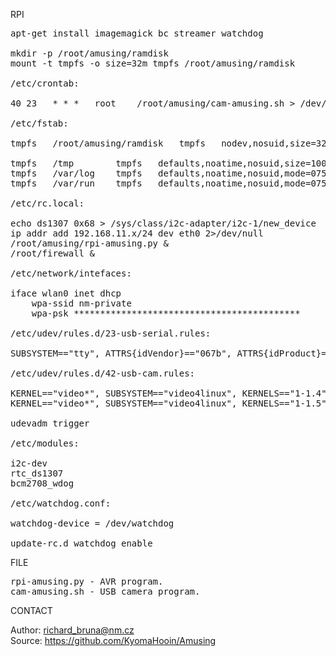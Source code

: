 
RPI

<pre>
apt-get install imagemagick bc streamer watchdog

mkdir -p /root/amusing/ramdisk
mount -t tmpfs -o size=32m tmpfs /root/amusing/ramdisk

/etc/crontab:

40 23	* * *	root	/root/amusing/cam-amusing.sh > /dev/null 2>&1

/etc/fstab:

tmpfs	/root/amusing/ramdisk   tmpfs   nodev,nosuid,size=32M   0       0

tmpfs	/tmp		tmpfs	defaults,noatime,nosuid,size=100m	0	0
tmpfs	/var/log	tmpfs	defaults,noatime,nosuid,mode=0755,size=100m	0	0
tmpfs	/var/run	tmpfs	defaults,noatime,nosuid,mode=0755,size=2m	0	0

/etc/rc.local:

echo ds1307 0x68 > /sys/class/i2c-adapter/i2c-1/new_device
ip addr add 192.168.11.x/24 dev eth0 2>/dev/null
/root/amusing/rpi-amusing.py &
/root/firewall &

/etc/network/intefaces:

iface wlan0 inet dhcp
	wpa-ssid nm-private
	wpa-psk *******************************************

/etc/udev/rules.d/23-usb-serial.rules:

SUBSYSTEM=="tty", ATTRS{idVendor}=="067b", ATTRS{idProduct}=="2303", SYMLINK+="AVR"

/etc/udev/rules.d/42-usb-cam.rules:

KERNEL=="video*", SUBSYSTEM=="video4linux", KERNELS=="1-1.4", SYMLINK+="video-cam0"
KERNEL=="video*", SUBSYSTEM=="video4linux", KERNELS=="1-1.5", SYMLINK+="video-cam1"

udevadm trigger

/etc/modules:

i2c-dev
rtc_ds1307
bcm2708_wdog

/etc/watchdog.conf:

watchdog-device = /dev/watchdog

update-rc.d watchdog enable
</pre>

FILE

<pre>
rpi-amusing.py - AVR program.
cam-amusing.sh - USB camera program.
</pre>

CONTACT

Author: richard_bruna@nm.cz<br>
Source: https://github.com/KyomaHooin/Amusing

